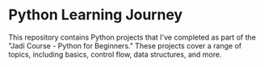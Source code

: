 # Python Learning Journey
This repository contains Python projects that I've completed as part of the "Jadi Course - Python for Beginners." These projects cover a range of topics, including basics, control flow, data structures, and more.
